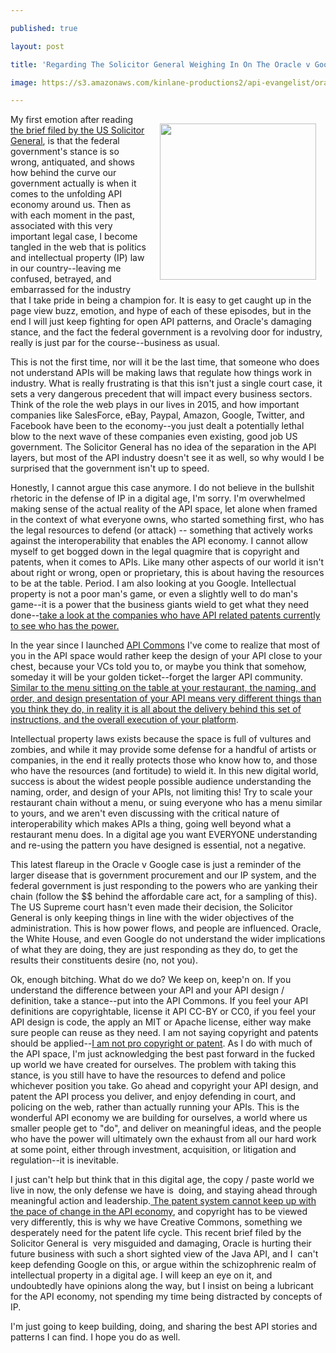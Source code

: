 ---
published: true
layout: post
title: 'Regarding The Solicitor General Weighing In On The Oracle v Google API Copyright Case: Are You Really Surprised They Do Not Get APIs? I Am Not!'
image: https://s3.amazonaws.com/kinlane-productions2/api-evangelist/oracle-v-google/google-v-oracle-solicitor-general-brief-may-2015.png
---

<p><a href="https://s3.amazonaws.com/kinlane-productions2/api-evangelist/oracle-v-google/google-v-oracle-solicitor-general-brief-may-2015.pdf"><img style="padding: 15px;" src="https://s3.amazonaws.com/kinlane-productions2/api-evangelist/oracle-v-google/google-v-oracle-solicitor-general-brief-may-2015.png" alt="" width="250" align="right" /></a>
<p>My first emotion after reading <a href="https://s3.amazonaws.com/kinlane-productions2/api-evangelist/oracle-v-google/google-v-oracle-solicitor-general-brief-may-2015.pdf">the brief filed by the US Solicitor General</a>, is that the federal government's stance is so wrong, antiquated, and shows how behind the curve our government actually is when it comes to the unfolding API economy around us. Then as with each moment in the past, associated with this very important legal case, I become tangled in the web that is politics and intellectual property (IP) law in our country--leaving me confused, betrayed, and embarrassed for the industry that I take pride in being a champion for. It is easy to get caught up in the page view buzz, emotion, and hype of each of these episodes, but in the end I will just keep fighting for open API patterns, and Oracle's damaging stance, and the fact the federal government is a revolving door for industry, really is just par for the course--business as usual.
<p>This is not the first time, nor will it be the last time, that someone who does not understand APIs will be making laws that regulate how things work in industry. What is really frustrating is that this isn't just a single court case, it sets a very dangerous precedent that will impact every business sectors. Think of the role the web plays in our lives in 2015, and how important companies like SalesForce, eBay, Paypal, Amazon, Google, Twitter, and Facebook have been to the economy--you just dealt a potentially lethal blow to the next wave of these companies even existing, good job US government. The Solicitor General has no idea of the separation in the API layers, but most of the API industry doesn't see it as well, so why would I be surprised that the government isn't up to speed.
<p>Honestly, I cannot argue this case anymore. I do not believe in the bullshit rhetoric in the defense of IP in a digital age, I'm sorry. I'm overwhelmed making sense of the actual reality of the API space, let alone when framed in the context of what everyone owns, who started something first, who has the legal resources to defend (or attack) -- something that actively works against the interoperability that enables the API economy. I cannot allow myself to get bogged down in the legal quagmire that is copyright and patents, when it comes to APIs. Like many other aspects of our world it isn't about right or wrong, open or proprietary, this is about having the resources to be at the table. Period. I am also looking at you Google. Intellectual property is not a poor man's game, or even a slightly well to do man's game--it is a power that the business giants wield to get what they need done--<a href="http://patents.apievangelist.com/companies.html">take a look at the companies who have API related patents currently to see who has the power.</a>
<p>In the year since I launched <a href="http://apicommons.org">API Commons</a> I've come to realize that most of you in the API space would rather keep the design of your API close to your chest, because your VCs told you to, or maybe you think that somehow, someday it will be your golden ticket--forget the larger API community. <a href="http://apivoice.com/2014/05/23/restaurant-menus-as-analogy-for-api-copyright/">Similar to the menu sitting on the table at your restaurant, the naming, and order, and design presentation of your API means very different things than you think they do, in reality it is all about the delivery behind this set of instructions, and the overall execution of your platform</a>.&nbsp;
<p>Intellectual property laws exists because the space is full of vultures and zombies, and while it may provide some defense for a handful of artists or companies, in the end it really protects those who know how to, and those who have the resources (and fortitude) to wield it. In this new digital world, success is about the widest people possible audience understanding the naming, order, and design of your APIs, not limiting this! Try to scale your restaurant chain without a menu, or suing everyone who has a menu similar to yours, and we aren't even discussing with the critical nature of interoperability which makes APIs a thing, going well beyond what a restaurant menu does. In a digital age you want EVERYONE understanding and re-using the pattern you have designed is essential, not a negative.
<p>This latest flareup in the Oracle v Google case is just a reminder of the larger disease that is government procurement and our IP system, and the federal government is just responding to the powers who are yanking their chain (follow the $$ behind the affordable care act, for a sampling of this). The US Supreme court hasn't even made their decision, the Solicitor General is only keeping things in line with the wider objectives of the administration. This is how power flows, and people are influenced. Oracle, the White House, and even Google do not understand the wider implications of what they are doing, they are just responding as they do, to get the results their constituents desire (no, not you).
<p>Ok, enough bitching. What do we do? We keep on, keep'n on. If you understand the difference between your API and your API design / definition, take a stance--put into the API Commons. If you feel your API definitions are copyrightable, license it API CC-BY or CC0, if you feel your API design is code, the apply an MIT or Apache license, either way make sure people can reuse as they need. I am not saying copyright and patents should be applied--<span style="text-decoration: underline;">I am not pro copyright or patent</span>. As I do with much of the API space, I'm just acknowledging the best past forward in the fucked up world we have created for ourselves. The problem with taking this stance, is you still have to have the resources to defend and police whichever position you take. Go ahead and copyright your API design, and patent the API process you deliver, and enjoy defending in court, and policing on the web, rather than actually running your APIs. This is the wonderful API economy we are building for ourselves, a world where us smaller people get to "do", and deliver on meaningful ideas, and the people who have the power will ultimately own the exhaust from all our hard work at some point, either through investment, acquisition, or litigation and regulation--it is inevitable.
<p>I just can't help but think that in this digital age, the copy / paste world we live in now, the only defense we have is&nbsp; doing, and staying ahead through meaningful action and leadership.<a href="http://apievangelist.com/2015/02/03/apis-are-establishing-new-and-useful-processes-faster-than-patents-can-keep-pace-with/"> The patent system cannot keep up with the pace of change in the API economy</a>, and copyright has to be viewed very differently, this is why we have Creative Commons, something we desperately need for the patent life cycle. This recent brief filed by the Solicitor General is&nbsp; very misguided and damaging, Oracle is hurting their future business with such a short sighted view of the Java API, and I&nbsp; can't keep defending Google on this, or argue within the schizophrenic realm of intellectual property in a digital age. I will keep an eye on it, and undoubtedly have opinions along the way, but I insist on being a lubricant for the API economy, not spending my time being distracted by concepts of IP.
<p>I'm just going to keep building, doing, and sharing the best API stories and patterns I can find. I hope you do as well.

